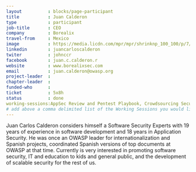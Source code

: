 ```yaml
---
layout          : blocks/page-participant
title           : Juan Calderon
type            : participant
job-title       : CEO
company         : Borealix
travel-from     : Mexico
image           : https://media.licdn.com/mpr/mpr/shrinknp_100_100/p/7/000/1cf/3dc/0f72c04.jpg
linkedin        : juancarloscalderon
twiter          : johnccr
facebook        : juan.c.calderon.r
website         : www.borealixsec.com
email           : juan.calderon@owasp.org
project-leader  :
chapter-leader  :
funded-who      :
ticket          : 5x8h
status          : done
working-sessions:AppSec Review and Pentest Playbook, Crowdsourcing Security Knowledge, NextGen Security Scanners,Owasp Latam Region,SAMM Metrics for Enterprises,Securing Legacy Applications,WAF Best Practices,ZAP,Browser Security
# add above a comma delimited list of the Working Sessions you would like to attend (use the session's title)
---
```


<!-- put more details about participant here -->
Juan Carlos Calderon considers himself a Software Security Experts with 19 years of experience in software development and 18 years in Application Security. He was once an OWASP leader for internationalization and Spanish projects, coordinated Spanish versions of top documents at OWASP at that time. Currently is very interested in promoting software security, IT and education to kids and general public, and the development of scalable security for the rest of us.
